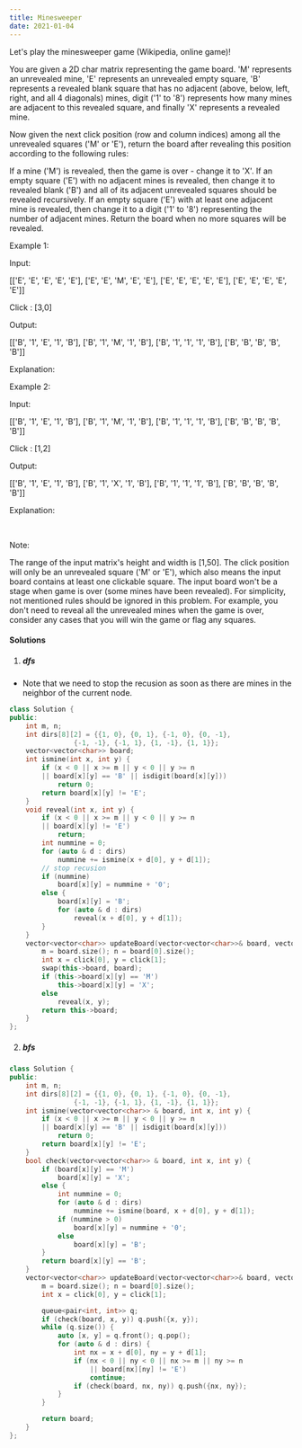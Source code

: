 ```yaml
---
title: Minesweeper
date: 2021-01-04
---
```

Let's play the minesweeper game (Wikipedia, online game)!

You are given a 2D char matrix representing the game board. 'M' represents an unrevealed mine, 'E' represents an unrevealed empty square, 'B' represents a revealed blank square that has no adjacent (above, below, left, right, and all 4 diagonals) mines, digit ('1' to '8') represents how many mines are adjacent to this revealed square, and finally 'X' represents a revealed mine.

Now given the next click position (row and column indices) among all the unrevealed squares ('M' or 'E'), return the board after revealing this position according to the following rules:

If a mine ('M') is revealed, then the game is over - change it to 'X'.
If an empty square ('E') with no adjacent mines is revealed, then change it to revealed blank ('B') and all of its adjacent unrevealed squares should be revealed recursively.
If an empty square ('E') with at least one adjacent mine is revealed, then change it to a digit ('1' to '8') representing the number of adjacent mines.
Return the board when no more squares will be revealed.
 

Example 1:

Input: 

[['E', 'E', 'E', 'E', 'E'],
 ['E', 'E', 'M', 'E', 'E'],
 ['E', 'E', 'E', 'E', 'E'],
 ['E', 'E', 'E', 'E', 'E']]

Click : [3,0]

Output: 

[['B', '1', 'E', '1', 'B'],
 ['B', '1', 'M', '1', 'B'],
 ['B', '1', '1', '1', 'B'],
 ['B', 'B', 'B', 'B', 'B']]

Explanation:

Example 2:

Input: 

[['B', '1', 'E', '1', 'B'],
 ['B', '1', 'M', '1', 'B'],
 ['B', '1', '1', '1', 'B'],
 ['B', 'B', 'B', 'B', 'B']]

Click : [1,2]

Output: 

[['B', '1', 'E', '1', 'B'],
 ['B', '1', 'X', '1', 'B'],
 ['B', '1', '1', '1', 'B'],
 ['B', 'B', 'B', 'B', 'B']]

Explanation:

 

Note:

The range of the input matrix's height and width is [1,50].
The click position will only be an unrevealed square ('M' or 'E'), which also means the input board contains at least one clickable square.
The input board won't be a stage when game is over (some mines have been revealed).
For simplicity, not mentioned rules should be ignored in this problem. For example, you don't need to reveal all the unrevealed mines when the game is over, consider any cases that you will win the game or flag any squares.


#### Solutions

1. ##### dfs

- Note that we need to stop the recusion as soon as there are mines in the neighbor of the current node.

```cpp
class Solution {
public:
    int m, n;
    int dirs[8][2] = {{1, 0}, {0, 1}, {-1, 0}, {0, -1}, 
                {-1, -1}, {-1, 1}, {1, -1}, {1, 1}};
    vector<vector<char>> board;
    int ismine(int x, int y) {
        if (x < 0 || x >= m || y < 0 || y >= n 
        || board[x][y] == 'B' || isdigit(board[x][y]))
            return 0;
        return board[x][y] != 'E';
    }
    void reveal(int x, int y) {
        if (x < 0 || x >= m || y < 0 || y >= n 
        || board[x][y] != 'E')
            return;
        int nummine = 0;
        for (auto & d : dirs)
            nummine += ismine(x + d[0], y + d[1]);
        // stop recusion
        if (nummine)
            board[x][y] = nummine + '0';
        else {
            board[x][y] = 'B';
            for (auto & d : dirs)
                reveal(x + d[0], y + d[1]);
        }
    }
    vector<vector<char>> updateBoard(vector<vector<char>>& board, vector<int>& click) {
        m = board.size(); n = board[0].size();
        int x = click[0], y = click[1];
        swap(this->board, board);
        if (this->board[x][y] == 'M')
            this->board[x][y] = 'X';
        else
            reveal(x, y);
        return this->board;
    }
};
```

2. ##### bfs

```cpp
class Solution {
public:
    int m, n;
    int dirs[8][2] = {{1, 0}, {0, 1}, {-1, 0}, {0, -1}, 
                {-1, -1}, {-1, 1}, {1, -1}, {1, 1}};
    int ismine(vector<vector<char>> & board, int x, int y) {
        if (x < 0 || x >= m || y < 0 || y >= n 
        || board[x][y] == 'B' || isdigit(board[x][y]))
            return 0;
        return board[x][y] != 'E';
    }
    bool check(vector<vector<char>> & board, int x, int y) {
        if (board[x][y] == 'M')
            board[x][y] = 'X';
        else {
            int nummine = 0;
            for (auto & d : dirs)
                nummine += ismine(board, x + d[0], y + d[1]);
            if (nummine > 0)
                board[x][y] = nummine + '0';
            else
                board[x][y] = 'B';
        }
        return board[x][y] == 'B';
    }
    vector<vector<char>> updateBoard(vector<vector<char>>& board, vector<int>& click) {
        m = board.size(); n = board[0].size();
        int x = click[0], y = click[1];

        queue<pair<int, int>> q;
        if (check(board, x, y)) q.push({x, y});
        while (q.size()) {
            auto [x, y] = q.front(); q.pop();
            for (auto & d : dirs) {
                int nx = x + d[0], ny = y + d[1];
                if (nx < 0 || ny < 0 || nx >= m || ny >= n 
                    || board[nx][ny] != 'E')
                    continue;
                if (check(board, nx, ny)) q.push({nx, ny});
            }
        }

        return board;
    }
};
```